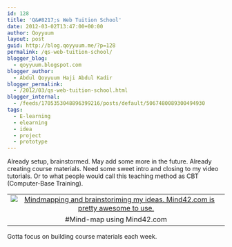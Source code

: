 ```yaml
---
id: 128
title: 'Q&#8217;s Web Tuition School'
date: 2012-03-02T13:47:00+00:00
author: Qoyyuum
layout: post
guid: http://blog.qoyyuum.me/?p=128
permalink: /qs-web-tuition-school/
blogger_blog:
  - qoyyuum.blogspot.com
blogger_author:
  - Abdul Qoyyuum Haji Abdul Kadir
blogger_permalink:
  - /2012/03/qs-web-tuition-school.html
blogger_internal:
  - /feeds/1705353048896399216/posts/default/5067480089300494930
tags:
  - E-learning
  - elearning
  - idea
  - project
  - prototype
---
```

Already setup, brainstormed. May add some more in the future. Already creating course materials. Need some sweet intro and closing to my video tutorials. Or to what people would call this teaching method as CBT (Computer-Base Training).
  


<table align="center" cellpadding="0" cellspacing="0" style="margin-left: auto; margin-right: auto; text-align: center;">
  <tr>
    <td style="text-align: center;">
      <a href="http://i0.wp.com/blog.qoyyuum.me/wp-content/uploads/2012/03/Q_s-Web-Tuition-School.png" style="margin-left: auto; margin-right: auto;"><img alt="Mindmapping and brainstoriming my ideas. Mind42.com is pretty awesome to use." border="0" src="http://i0.wp.com/blog.qoyyuum.me/wp-content/uploads/2012/03/Q_s-Web-Tuition-School.png?resize=640%2C203" title="" data-recalc-dims="1" /></a>
    </td>
  </tr>
  
  <tr>
    <td style="text-align: center;">
      #Mind-map using Mind42.com
    </td>
  </tr>
</table>

Gotta focus on building course materials each week.  
<span></span><span></span>